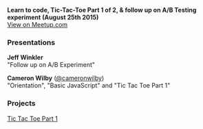 **Learn to code, Tic-Tac-Toe Part 1 of 2, & follow up on A/B Testing experiment (August 25th 2015)**<br />
[View on Meetup.com](http://www.meetup.com/Origin-Code-Academy-Meetup/events/224587422/)

### Presentations
**Jeff Winkler**<br />
"Follow up on A/B Experiment"

**Cameron Wilby** ([@cameronwilby](https://www.twitter.com/cameronwilby))<br />
"Orientation", "Basic JavaScript" and "Tic Tac Toe Part 1"

### Projects
[Tic Tac Toe Part 1](https://github.com/OriginCodeAcademy/Meetup/tree/master/Projects/01-TicTacToe)
